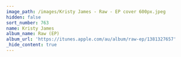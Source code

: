 ```yaml
---
image_path: /images/Kristy James - Raw - EP cover 600px.jpeg
hidden: false
sort_number: 763
name: Kristy James
album_name: Raw (EP)
album_url: 'https://itunes.apple.com/au/album/raw-ep/1381327657'
_hide_content: true
---
```


